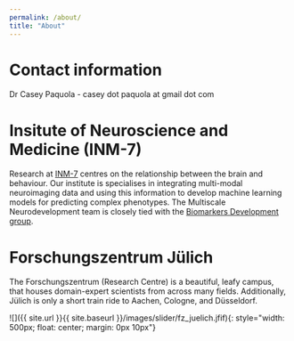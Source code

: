 ```yaml
---
permalink: /about/
title: "About"
---
```


# Contact information
Dr Casey Paquola - casey dot paquola at gmail dot com


# Insitute of Neuroscience and Medicine (INM-7)
Research at [INM-7](https://www.fz-juelich.de/inm/inm-7/EN/Home/home_node.html) centres on the relationship between the brain and behaviour. Our institute is specialises in integrating multi-modal neuroimaging data and using this information to develop machine learning models for predicting complex phenotypes. The Multiscale Neurodevelopment team is closely tied with the [Biomarkers Development group](https://www.fz-juelich.de/en/inm/inm-7/research-groups/biomarker-development).


# Forschungszentrum Jülich
The Forschungszentrum (Research Centre) is a beautiful, leafy campus, that houses domain-expert scientists from across many fields. Additionally, Jülich is only a short train ride to Aachen, Cologne, and Düsseldorf.

![]({{ site.url }}{{ site.baseurl }}/images/slider/fz_juelich.jfif){: style="width: 500px; float: center; margin: 0px  10px"}





